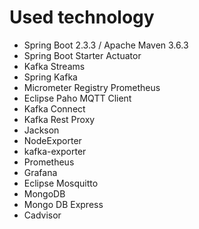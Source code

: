 # Used technology

<ul>
  <li>Spring Boot 2.3.3 / Apache Maven 3.6.3</li>
  <li>Spring Boot Starter Actuator</li>
  <li>Kafka Streams</li>
  <li>Spring Kafka</li>
  <li>Micrometer Registry Prometheus</li>
  <li>Eclipse Paho MQTT Client</li>
  <li>Kafka Connect</li>
  <li>Kafka Rest Proxy</li>
  <li>Jackson</li>
  <li>NodeExporter</li>
  <li>kafka-exporter</li>
  <li>Prometheus</li>
  <li>Grafana</li>
  <li>Eclipse Mosquitto</li>
  <li>MongoDB</li>
  <li>Mongo DB Express</li>
  <li>Cadvisor</li>
</ul>
